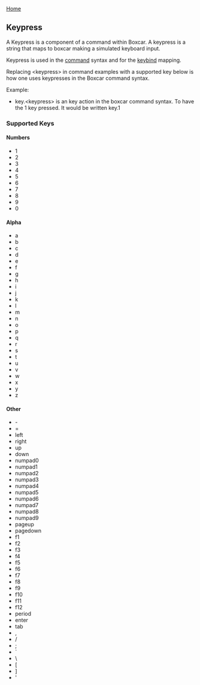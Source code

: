 [Home](home)

## Keypress

A Keypress is a component of a command within Boxcar. A keypress is a string that maps to boxcar making a simulated keyboard input.

Keypress is used in the [command](command) syntax and for the [keybind](keybind) mapping.

Replacing \<keypress> in command examples with a supported key below is how one uses keypresses in the Boxcar command syntax.

Example: 
- key.\<keypress> is an key action in the boxcar command syntax. To have the 1 key pressed. It would be written key.1


### Supported Keys 

#### Numbers 
- 1
- 2
- 3
- 4
- 5
- 6 
- 7 
- 8
- 9 
- 0

#### Alpha
- a
- b
- c
- d
- e
- f
- g
- h
- i
- j
- k 
- l
- m
- n
- o
- p
- q
- r
- s
- t
- u
- v
- w
- x
- y
- z

#### Other
- \-
- =
- left
- right
- up
- down
- numpad0
- numpad1
- numpad2
- numpad3
- numpad4
- numpad5
- numpad6
- numpad7
- numpad8
- numpad9
- pageup
- pagedown
- f1
- f2
- f3
- f4
- f5
- f6
- f7
- f8
- f9
- f10
- f11
- f12
- period
- enter
- tab
- ,
- /
- ;
- `
- \\
- \[
- \] 
- \'